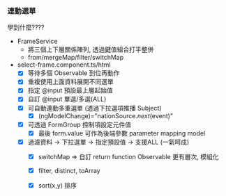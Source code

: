 ### 連動選單 
學到什麼????
- FrameService
  - 將三個上下層關係陣列, 透過鍵值組合打平整併
  - from/mergeMap/filter/switchMap
- select-frame.component.ts/html
  - [x] 等待多個 Observable 到位再動作
  - [x] 重複使用上面資料展開不同選單
  - [x] 指定 @input 預設最上層起始值
  - [x] 自訂 @input 單選/多選(ALL)
  - [x] 可自動連動多重選單 (透過下拉選項推播 Subject)
    - [x] (ngModelChange)="nationSource$.next($event)" 
  - [x] 可透過 FormGroup 控制項設定元件值
    - [x] 最後 form.value 可作為後端參數 parameter mapping model
  - [x] 過濾資料 -> 下拉選單 -> 指定預設值 -> 支援ALL (一氣呵成)
    - [x] switchMap => 自訂 return function Observable<T> 更有層次, 模組化
    - [x] filter, distinct, toArray
    - [x] sort(x,y) 排序

  
  
